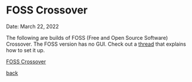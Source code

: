 # FOSS Crossover

Date: March 22, 2022

The following are builds of FOSS (Free and Open Source Software) Crossover. The FOSS version has no GUI.
Check out a [thread](https://github.com/GabLeRoux/macos-crossover-wine-cloud-builder/issues/24) that explains how to set it up.

[FOSS Crossover](https://github.com/Depal1/macos-crossover-wine-cloud-builder/)

[back](https://depal1.github.io/mac-gaming/)
